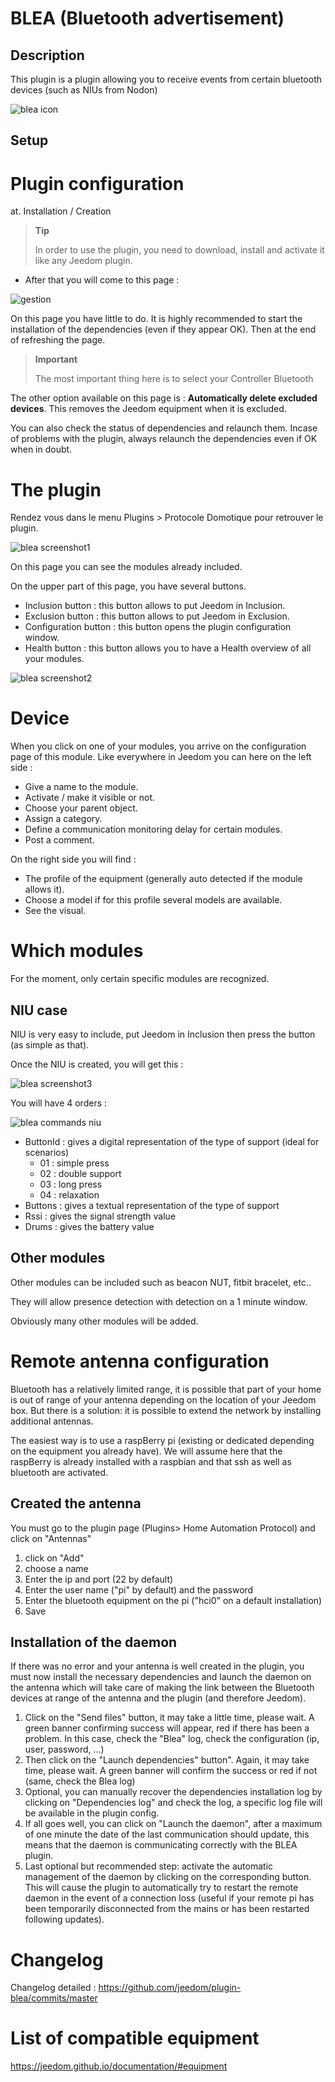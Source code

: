 
BLEA (Bluetooth advertisement)
==============================

Description
-----------

This plugin is a plugin allowing you to receive events from certain bluetooth devices (such as NIUs from Nodon)

![blea icon](../images/blea_icon.png)

Setup
-------------

Plugin configuration
========================

at. Installation / Creation

> **Tip**
>
> In order to use the plugin, you need to download, install and
> activate it like any Jeedom plugin.

- After that you will come to this page :

![gestion](../images/gestion.jpg)

On this page you have little to do. It is highly recommended to start the installation of the dependencies (even if they appear OK). Then at the end of refreshing the page.

> **Important**
>
> The most important thing here is to select your Controller
> Bluetooth

The other option available on this page is : **Automatically delete excluded devices**. This removes the Jeedom equipment when it is excluded.

You can also check the status of dependencies and relaunch them. Incase of problems with the plugin, always relaunch the dependencies even if OK when in doubt.

The plugin
=========

Rendez vous dans le menu Plugins &gt; Protocole Domotique pour retrouver le plugin.

![blea screenshot1](../images/blea_screenshot1.jpg)

On this page you can see the modules already included.

On the upper part of this page, you have several buttons.

- Inclusion button : this button allows to put Jeedom in Inclusion.
- Exclusion button : this button allows to put Jeedom in Exclusion.
- Configuration button : this button opens the plugin configuration window.
- Health button : this button allows you to have a Health overview of all your modules.

![blea screenshot2](../images/blea_screenshot2.jpg)

Device
==========

When you click on one of your modules, you arrive on the configuration page of this module. Like everywhere in Jeedom you can here on the left side :

- Give a name to the module.
- Activate / make it visible or not.
- Choose your parent object.
- Assign a category.
- Define a communication monitoring delay for certain modules.
- Post a comment.

On the right side you will find :

- The profile of the equipment (generally auto detected if the module allows it).
- Choose a model if for this profile several models are available.
- See the visual.

Which modules
=============

For the moment, only certain specific modules are recognized.

NIU case
-----------

NIU is very easy to include, put Jeedom in Inclusion then press the button (as simple as that).

Once the NIU is created, you will get this :

![blea screenshot3](../images/blea_screenshot3.jpg)

You will have 4 orders :

![blea commands niu](../images/blea_commands_niu.jpg)

- ButtonId : gives a digital representation of the type of support (ideal for scenarios)
  - 01 : simple press
  - 02 : double support
  - 03 : long press
  - 04 : relaxation
- Buttons : gives a textual representation of the type of support
- Rssi : gives the signal strength value
- Drums : gives the battery value

Other modules
--------------------

Other modules can be included such as beacon NUT, fitbit bracelet, etc..

They will allow presence detection with detection on a
1 minute window.

Obviously many other modules will be added.

Remote antenna configuration
================================

Bluetooth has a relatively limited range, it is possible that part of your home is out of range of your antenna depending on the location of your Jeedom box.
But there is a solution: it is possible to extend the network by installing additional antennas.

The easiest way is to use a raspBerry pi (existing or dedicated depending on the equipment you already have). We will assume here that the raspBerry is already installed with a raspbian and that ssh as well as bluetooth are activated.

Created the antenna
--------------

You must go to the plugin page (Plugins> Home Automation Protocol) and click on "Antennas"

1) click on "Add"
2) choose a name
3) Enter the ip and port (22 by default)
4) Enter the user name ("pi" by default) and the password
5) Enter the bluetooth equipment on the pi ("hci0" on a default installation)
6) Save

Installation of the daemon
----------------------

If there was no error and your antenna is well created in the plugin, you must now install the necessary dependencies and launch the daemon on the antenna which will take care of making the link between the Bluetooth devices at range of the antenna and the plugin (and therefore Jeedom).

1) Click on the "Send files" button, it may take a little time, please wait. A green banner confirming success will appear, red if there has been a problem. In this case, check the "Blea" log, check the configuration (ip, user, password, ...)
2) Then click on the "Launch dependencies" button". Again, it may take time, please wait. A green banner will confirm the success or red if not (same, check the Blea log)
3) Optional, you can manually recover the dependencies installation log by clicking on "Dependencies log" and check the log, a specific log file will be available in the plugin config.
4) If all goes well, you can click on "Launch the daemon", after a maximum of one minute the date of the last communication should update, this means that the daemon is communicating correctly with the BLEA plugin.
5) Last optional but recommended step: activate the automatic management of the daemon by clicking on the corresponding button. This will cause the plugin to automatically try to restart the remote daemon in the event of a connection loss (useful if your remote pi has been temporarily disconnected from the mains or has been restarted following updates).

Changelog
=========

Changelog detailed :
<https://github.com/jeedom/plugin-blea/commits/master>

List of compatible equipment
=================================

<https://jeedom.github.io/documentation/#equipment>
